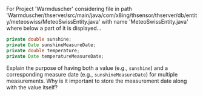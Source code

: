 For Project 'Warmduscher' considering file in path 'Warmduscher/thserver/src/main/java/com/x8ing/thsensor/thserver/db/entity/meteoswiss/MeteoSwissEntity.java' with name 'MeteoSwissEntity.java' where below a part of it is displayed...
```java
private double sunshine;
private Date sunshineMeasureDate;
private double temperature;
private Date temperatureMeasureDate;
```
Explain the purpose of having both a value (e.g., `sunshine`) and a corresponding measure date (e.g., `sunshineMeasureDate`) for multiple measurements. Why is it important to store the measurement date along with the value itself?
